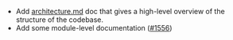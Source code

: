 - Add [architecture.md][arch-doc] doc that gives a high-level overview of the structure of the codebase.
- Add some module-level documentation 
 ([#1556][1556])

[1556]: https://github.com/informalsystems/ibc-rs/pulls/1556
[arch-doc]: https://github.com/informalsystems/ibc-rs/blob/2f9bdcd1de847b8dc5f21bc7b1df1dc177589eaa/docs/architecture/architecture.md